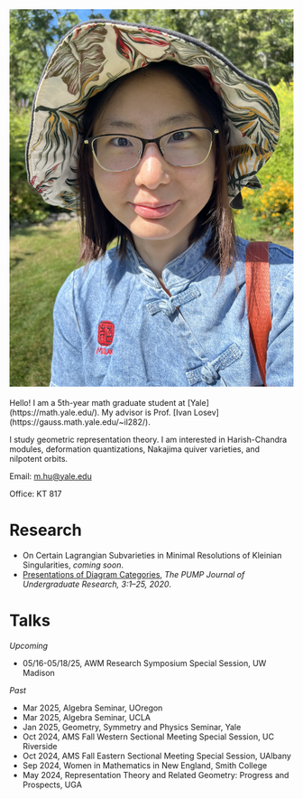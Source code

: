 <link rel="stylesheet" href="style2.css">
<div class="photo-div">
<img class="photo-img" src="./pictures/picture.png" alt="My Image">
</div>

<br/>
Hello! I am a 5th-year math graduate student at [Yale](https://math.yale.edu/). My advisor is Prof. [Ivan Losev](https://gauss.math.yale.edu/~il282/).

I study geometric representation theory. I am interested in Harish-Chandra modules, deformation quantizations, Nakajima quiver varieties, and nilpotent orbits.

<!---Here ia my [CV]().-->

Email: m.hu@yale.edu

Office: KT 817
<br/>
<!---**Upcoming traveling:**-->
<!---<br/><br/>-->

# Research
- On Certain Lagrangian Subvarieties in Minimal Resolutions of Kleinian Singularities, *coming soon*.
- [Presentations of Diagram Categories](https://journals.calstate.edu/pump/article/view/2256), *The PUMP Journal of Undergraduate Research, 3:1–25, 2020*.

# Talks
*Upcoming*
- 05/16-05/18/25, AWM Research Symposium Special Session, UW Madison

*Past*
- Mar 2025, Algebra Seminar, UOregon
- Mar 2025, Algebra Seminar, UCLA
- Jan 2025, Geometry, Symmetry and Physics Seminar, Yale
- Oct 2024, AMS Fall Western Sectional Meeting Special Session, UC Riverside
- Oct 2024, AMS Fall Eastern Sectional Meeting Special Session, UAlbany
- Sep 2024, Women in Mathematics in New England, <!---*student talk and graduate school panelist*,--> Smith College
- May 2024, Representation Theory and Related Geometry: Progress and Prospects, <!---*contributed talk*,--> UGA
